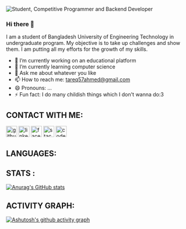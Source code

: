 ![Student, Competitive Programmer and Backend Developer](https://lh3.googleusercontent.com/X4JjAqnvBvhHMJZKxPGbNmCzkITnkAGR55NmHjedCNrFLxFvAIM6PUlzLHybiq76Ukdt=s800)
### Hi there 👋
I am a student of Bangladesh University of Engineering Technology in undergraduate program. My objective is to take up challenges and show them. I am putting all my efforts for the growth of my skills.


- 🔭 I’m currently working on an educational platform 
- 🌱 I’m currently learning computer science 
- 💬 Ask me about whatever you like
- 📫 How to reach me: tareq57ahmed@gmail.com
- 😄 Pronouns: ...
- ⚡ Fun fact: I do many childish things which I don't wanna do:3
## CONTACT WITH ME:
[<img src='https://cdn.jsdelivr.net/npm/simple-icons@3.0.1/icons/github.svg' alt='github' height='30' padding=10px>](https://github.com/https://github.com/Tareq57)  [<img src='https://cdn.jsdelivr.net/npm/simple-icons@3.0.1/icons/linkedin.svg' alt='linkedin' height='30' padding = 10px>](https://www.linkedin.com/in/https://www.linkedin.com/in/tareq-ahmed-512b451b1//)  [<img src='https://cdn.jsdelivr.net/npm/simple-icons@3.0.1/icons/facebook.svg' alt='facebook' height='30' padding = 10px>](https://www.facebook.com/https://www.facebook.com/mimi.cry.524)  [<img src='https://cdn.jsdelivr.net/npm/simple-icons@3.0.1/icons/stackoverflow.svg' alt='stackoverflow' height='30' padding=10px>](https://stackoverflow.com/users/https://stackoverflow.com/users/15331866/tareq578)  [<img src='https://cdn.jsdelivr.net/npm/simple-icons@3.0.1/icons/codeforces.svg' alt='codeforces' height='30' padding=10px>](https://codeforces.com/profile/tareq578)  
## LANGUAGES:






## STATS :
[![Anurag's GitHub stats](https://github-readme-stats.vercel.app/api?username=Tareq57)](https://github.com/anuraghazra/github-readme-stats)
## ACTIVITY GRAPH: 
[![Ashutosh's github activity graph](https://activity-graph.herokuapp.com/graph?username=Tareq57&theme=dracula)](https://github.com/ashutosh00710/github-readme-activity-graph)

